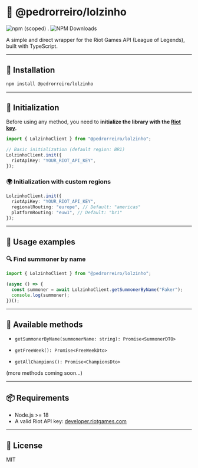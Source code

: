# 🤙 @pedrorreiro/lolzinho

![npm (scoped)](https://img.shields.io/npm/v/@pedrorreiro/lolzinho)
.
![NPM Downloads](https://img.shields.io/npm/dm/%40pedrorreiro%2Flolzinho)

A simple and direct wrapper for the Riot Games API (League of Legends), built with TypeScript.

---

## 🚀 Installation

```bash
npm install @pedrorreiro/lolzinho
```

---

## 💠 Initialization

Before using any method, you need to **initialize the library with the [Riot key](https://developer.riotgames.com/)**.

```ts
import { LolzinhoClient } from "@pedrorreiro/lolzinho";

// Basic initialization (default region: BR1)
LolzinhoClient.init({
  riotApiKey: "YOUR_RIOT_API_KEY",
});
```

### 🌍 Initialization with custom regions

```ts
LolzinhoClient.init({
  riotApiKey: "YOUR_RIOT_API_KEY",
  regionalRouting: "europe", // Default: "americas"
  platformRouting: "euw1", // Default: "br1"
});
```

---

## 📘 Usage examples

### 🔍 Find summoner by name

```ts
import { LolzinhoClient } from "@pedrorreiro/lolzinho";

(async () => {
  const summoner = await LolzinhoClient.getSummonerByName("Faker");
  console.log(summoner);
})();
```

---

## 🧹 Available methods

- `getSummonerByName(summonerName: string): Promise<SummonerDTO>`

- `getFreeWeek(): Promise<FreeWeekDto>`

- `getAllChampions(): Promise<ChampionsDto>`

(more methods coming soon...)

---

## 📦 Requirements

- Node.js >= 18
- A valid Riot API key: [developer.riotgames.com](https://developer.riotgames.com)

---

## 📄 License

MIT
